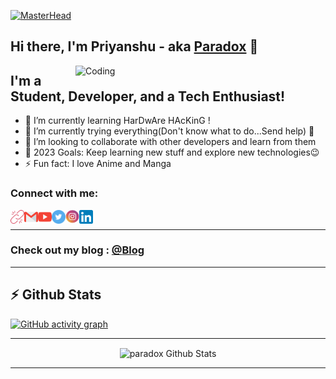 [![MasterHead](https://1.bp.blogspot.com/-7A4WynwLsMw/XbBpCXG8fHI/AAAAAAAAMt4/uOa1bpLskYgrwGbllhSu2SDj_Mig8SXJQCLcBGAsYHQ/s1600/2000_600px.gif)](https://paradoxpd.tech)

## Hi there, I'm Priyanshu - aka [Paradox][website] 👋

<img align="right" alt="Coding" width="400" src="https://i.pinimg.com/originals/e4/26/70/e426702edf874b181aced1e2fa5c6cde.gif">

## I'm a Student, Developer, and a Tech Enthusiast!

- 🔭 I’m currently learning HarDwAre HAcKinG !
- 🌱 I’m currently trying everything(Don't know what to do...Send help) 🙂
- 👯 I’m looking to collaborate with other developers and learn from them
- 🥅 2023 Goals: Keep learning new stuff and explore new technologies😉
- ⚡ Fun fact: I love Anime and Manga

### Connect with me:

[<img align="left" alt="thegeekycoder.com" width="22px" src="https://raw.githubusercontent.com/ParadoxPD/ParadoxPD/master/assets/link.svg" />][website]
[<img align="left" alt="Contact me" width="22px" src="https://raw.githubusercontent.com/ParadoxPD/ParadoxPD/master/assets/gmail.svg" />][gmail]
[<img align="left" alt="paradox | YouTube" width="22px" src="https://raw.githubusercontent.com/ParadoxPD/ParadoxPD/master/assets/youtube.svg" />][youtube]
[<img align="left" alt="paradox | Twitter" width="22px" src="https://raw.githubusercontent.com/ParadoxPD/ParadoxPD/master/assets/twitter.svg" />][twitter]
[<img align="left" alt="paradox | Instagram" width="22px" src="https://raw.githubusercontent.com/ParadoxPD/ParadoxPD/master/assets/instagram.svg" />][instagram]
[<img align="left" alt="paradox | LinkedIn" width="22px" src="https://raw.githubusercontent.com/ParadoxPD/ParadoxPD/master/assets/linkedin.svg" />][linkedin]

<br />

---
### Check out my blog : [@**Blog**][blog]

---

## :zap: Github Stats

<p align="center">

[![GitHub activity graph](https://thoughtful-spacesuit-bear.cyclic.app/graph?username=ParadoxPD&&theme=dracula)](https://github.com/ParadoxPD)

</p>

---

<p align="center">
<img width="60%" align="center" alt="paradox Github Stats" src="https://streak-stats.demolab.com?user=ParadoxPD&theme=dracula&hide_border=true&border_radius=4.6&fire=1E07DD&ring=DD074E" />
</p>

---



[website]: https://github.com/ParadoxPD
[blog]:  https://github-blog-generator.vercel.app/
[gmail]: mailto:ask.priyanshu@gmail.com
[twitter]: https://twitter.com/Priyanshudas007
[instagram]: https://www.instagram.com/paradox.pd.tech?igsh=NG9xOGthZ2VocjVo
[youtube]: _blank
[linkedin]: https://www.linkedin.com/in/priyanshu-das-8b7282214/
